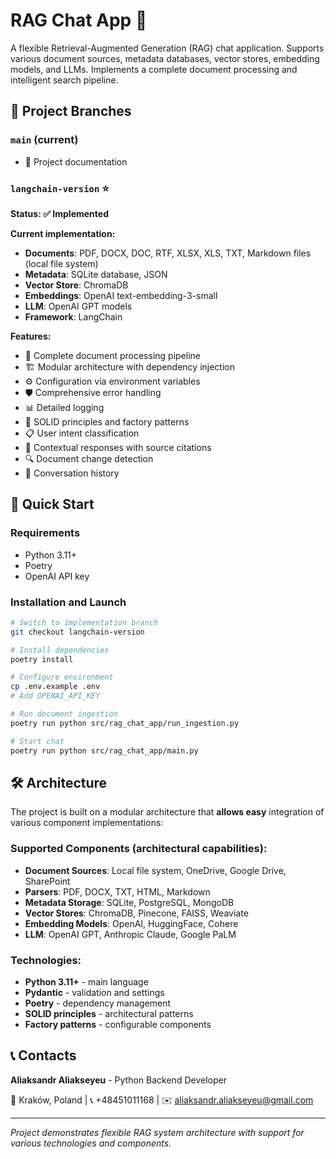 # RAG Chat App 🌟

A flexible Retrieval-Augmented Generation (RAG) chat application. Supports various document sources, metadata databases, vector stores, embedding models, and LLMs. Implements a complete document processing and intelligent search pipeline.

## 🌿 Project Branches

### `main` (current)
- 📝 Project documentation

### `langchain-version` ⭐
**Status: ✅ Implemented**

**Current implementation:**
- **Documents**: PDF, DOCX, DOC, RTF, XLSX, XLS, TXT, Markdown files (local file system)
- **Metadata**: SQLite database, JSON
- **Vector Store**: ChromaDB
- **Embeddings**: OpenAI text-embedding-3-small
- **LLM**: OpenAI GPT models
- **Framework**: LangChain

**Features:**
- 🔄 Complete document processing pipeline
- 🏗️ Modular architecture with dependency injection
- ⚙️ Configuration via environment variables
- 🛡️ Comprehensive error handling
- 📊 Detailed logging
- 🎯 SOLID principles and factory patterns
- 📋 User intent classification
- 💬 Contextual responses with source citations
- 🔍 Document change detection
- 💾 Conversation history

## 🚀 Quick Start

### Requirements
- Python 3.11+
- Poetry
- OpenAI API key

### Installation and Launch

```bash
# Switch to implementation branch
git checkout langchain-version

# Install dependencies
poetry install

# Configure environment
cp .env.example .env
# Add OPENAI_API_KEY

# Run document ingestion
poetry run python src/rag_chat_app/run_ingestion.py

# Start chat
poetry run python src/rag_chat_app/main.py
```

## 🛠️ Architecture

The project is built on a modular architecture that **allows easy** integration of various component implementations:

### Supported Components (architectural capabilities):
- **Document Sources**: Local file system, OneDrive, Google Drive, SharePoint
- **Parsers**: PDF, DOCX, TXT, HTML, Markdown
- **Metadata Storage**: SQLite, PostgreSQL, MongoDB
- **Vector Stores**: ChromaDB, Pinecone, FAISS, Weaviate
- **Embedding Models**: OpenAI, HuggingFace, Cohere
- **LLM**: OpenAI GPT, Anthropic Claude, Google PaLM

### Technologies:
- **Python 3.11+** - main language
- **Pydantic** - validation and settings
- **Poetry** - dependency management
- **SOLID principles** - architectural patterns
- **Factory patterns** - configurable components

## 📞 Contacts

**Aliaksandr Aliakseyeu** - Python Backend Developer

📍 Kraków, Poland | 📞 +48451011168 | ✉️ aliaksandr.aliakseyeu@gmail.com

---

*Project demonstrates flexible RAG system architecture with support for various technologies and components.*
